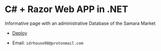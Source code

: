 # C# + Razor Web APP in .NET

Informative page with an administrative Database of the Samara Market

- [Deploy](https://samaraproject.onrender.com)

- Email: `idrhouse98@protonmail.com`
